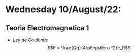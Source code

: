 # Wednesday 10/August/22:

## Teoria Electromagnetica 1

- *Ley de Coulomb*: $$F = \frac{Qq}{4\pi\epsilon r^2}e_R$$

